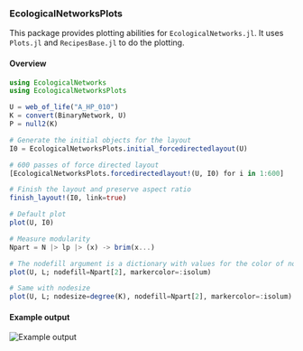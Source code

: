 ### EcologicalNetworksPlots

This package provides plotting abilities for `EcologicalNetworks.jl`. It uses
`Plots.jl` and `RecipesBase.jl` to do the plotting.

#### Overview

``` julia
using EcologicalNetworks
using EcologicalNetworksPlots

U = web_of_life("A_HP_010")
K = convert(BinaryNetwork, U)
P = null2(K)

# Generate the initial objects for the layout
I0 = EcologicalNetworksPlots.initial_forcedirectedlayout(U)

# 600 passes of force directed layout
[EcologicalNetworksPlots.forcedirectedlayout!(U, I0) for i in 1:600]

# Finish the layout and preserve aspect ratio
finish_layout!(I0, link=true)

# Default plot
plot(U, I0)

# Measure modularity
Npart = N |> lp |> (x) -> brim(x...)

# The nodefill argument is a dictionary with values for the color of nodes
plot(U, L; nodefill=Npart[2], markercolor=:isolum)

# Same with nodesize
plot(U, L; nodesize=degree(K), nodefill=Npart[2], markercolor=:isolum)
```

#### Example output

![Example output](https://raw.githubusercontent.com/PoisotLab/EcologicalNetworksPlots.jl/master/network.png)

